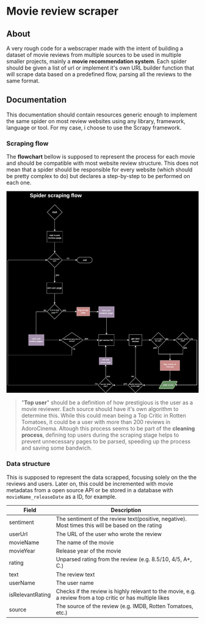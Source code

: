 # Movie review scraper
## About
A very rough code for a webscraper made with the intent of building a dataset of movie reviews from multiple sources to be used in multiple smaller projects, mainly a **movie recommendation system**. Each spider should be given a list of url or implement it's own URL builder function that will scrape data based on a predefined flow, parsing all the reviews to the same format.
  
## Documentation
This documentation should contain resources generic enough to implement the same spider on most review websites using any library, framework, language or tool. For my case, i choose to use the Scrapy framework.
### Scraping flow
The **flowchart** bellow is supposed to represent the process for each movie and should be compatible with most website review structure. This does not mean that a spider should be responsible for every website (which should be pretty complex to do) but declares a step-by-step to be performed on each one.

![scraping flowchart](https://raw.githubusercontent.com/dusdoom/movie_scraper/main/docs/scraping_flow.svg?token=GHSAT0AAAAAACU5GR2GIECE3I4OP7Y6YIJ2ZUWJNKQ)

>  "**Top user**" should be a definition of how prestigious is the user as a movie reviewer. Each source should have it's own algorithm to determine this. While this could mean being a Top Critic in Rotten Tomatoes, it could be a user with more than 200 reviews in AdoroCinema.
>  Altough this process seems to be part of the **cleaning process**, defining top users during the scraping stage helps to prevent unnecessary pages to be parsed, speeding up the process and saving some bandwich.

### Data structure
This is supposed to represent the data scrapped, focusing solely on the the reviews and users. Later on, this could be incremented with movie metadatas from a open source API or be stored in a database with `movieName_releaseDate` as a ID, for example.

| Field             | Description                                                                                   |
|-------------------|-----------------------------------------------------------------------------------------------|
| sentiment         | The sentiment of the review text(positive, negative). Most times this will be based on the rating|
| userUrl           | The URL of the user who wrote the review                                                       |
| movieName         | The name of the movie                                                                          |
| movieYear         | Release year of the movie                                                                      |
| rating            | Unparsed rating from the review (e.g. 8.5/10, 4/5, A+, C.)                                     |
| text              | The review text                                                                                |
| userName          | The user name                                                                                  |
| isRelevantRating  | Checks if the review is highly relevant to the movie, e.g. a review from a top critic or has multiple likes |
| source            | The source of the review (e.g. IMDB, Rotten Tomatoes, etc.)                                    |

